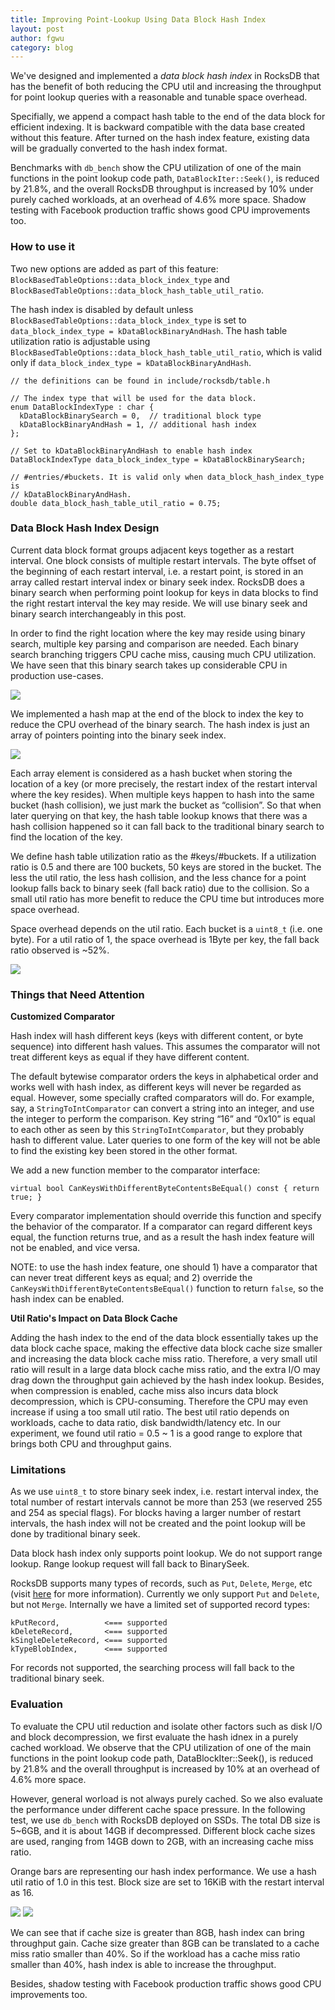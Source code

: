 ```yaml
---
title: Improving Point-Lookup Using Data Block Hash Index
layout: post
author: fgwu
category: blog
---
```

We've designed and implemented a _data block hash index_ in RocksDB that has the benefit of both reducing the CPU util and increasing the throughput for point lookup queries with a reasonable and tunable space overhead. 

Specifially, we append a compact hash table to the end of the data block for efficient indexing. It is backward compatible with the data base created without this feature. After turned on the hash index feature, existing data will be gradually converted to the hash index format.

Benchmarks with `db_bench`  show the CPU utilization of one of the main functions in the point lookup code path, `DataBlockIter::Seek()`, is reduced by 21.8%, and the overall RocksDB throughput is increased by 10% under purely cached workloads, at an overhead of 4.6% more space. Shadow testing with Facebook production traffic shows good CPU improvements too.


### How to use it
Two new options are added as part of this feature: `BlockBasedTableOptions::data_block_index_type` and `BlockBasedTableOptions::data_block_hash_table_util_ratio`.

The hash index is disabled by default unless `BlockBasedTableOptions::data_block_index_type` is set to `data_block_index_type = kDataBlockBinaryAndHash`. The hash table utilization ratio is adjustable using `BlockBasedTableOptions::data_block_hash_table_util_ratio`, which is valid only if `data_block_index_type = kDataBlockBinaryAndHash`.


```
// the definitions can be found in include/rocksdb/table.h

// The index type that will be used for the data block.
enum DataBlockIndexType : char {
  kDataBlockBinarySearch = 0,  // traditional block type
  kDataBlockBinaryAndHash = 1, // additional hash index
};

// Set to kDataBlockBinaryAndHash to enable hash index
DataBlockIndexType data_block_index_type = kDataBlockBinarySearch;

// #entries/#buckets. It is valid only when data_block_hash_index_type is
// kDataBlockBinaryAndHash.
double data_block_hash_table_util_ratio = 0.75;

```


### Data Block Hash Index Design

Current data block format groups adjacent keys together as a restart interval. One block consists of multiple restart intervals. The byte offset of the beginning of each restart interval, i.e. a restart point, is stored in an array called restart interval index or binary seek index. RocksDB does a binary search when performing point lookup for keys in data blocks to find the right restart interval the key may reside. We will use binary seek and binary search interchangeably in this post.

In order to find the right location where the key may reside using binary search, multiple key parsing and comparison are needed. Each binary search branching triggers CPU cache miss, causing much CPU utilization. We have seen that this binary search takes up considerable CPU in production use-cases.

![](/static/images/data-block-hash-index/block-format-binary-seek.png)

We implemented a hash map at the end of the block to index the key to reduce the CPU overhead of the binary search. The hash index is just an array of pointers pointing into the binary seek index.

![](/static/images/data-block-hash-index/block-format-hash-index.png)


Each array element is considered as a hash bucket when storing the location of a key (or more precisely, the restart index of the restart interval where the key resides). When multiple keys happen to hash into the same bucket (hash collision), we just mark the bucket as “collision”. So that when later querying on that key, the hash table lookup knows that there was a hash collision happened so it can fall back to the traditional binary search to find the location of the key.

We define hash table utilization ratio as the #keys/#buckets. If a utilization ratio is 0.5 and there are 100 buckets, 50 keys are stored in the bucket. The less the util ratio, the less hash collision, and the less chance for a point lookup falls back to binary seek (fall back ratio) due to the collision. So a small util ratio has more benefit to reduce the CPU time but introduces more space overhead.

Space overhead depends on the util ratio. Each bucket is a `uint8_t`  (i.e. one byte). For a util ratio of 1, the space overhead is 1Byte per key, the fall back ratio observed is ~52%.

![](/static/images/data-block-hash-index/hash-index-data-structure.png)

### Things that Need Attention

**Customized Comparator**

Hash index will hash different keys (keys with different content, or byte sequence) into different hash values. This assumes the comparator will not treat different keys as equal if they have different content. 

The default bytewise comparator orders the keys in alphabetical order and works well with hash index, as different keys will never be regarded as equal. However, some specially crafted comparators will do. For example, say, a `StringToIntComparator` can convert a string into an integer, and use the integer to perform the comparison. Key string “16” and “0x10” is equal to each other as seen by this `StringToIntComparator`, but they probably hash to different value. Later queries to one form of the key will not be able to find the existing key been stored in the other format.

We add a new function member to the comparator interface: 

```
virtual bool CanKeysWithDifferentByteContentsBeEqual() const { return true; }
```


Every comparator implementation should override this function and specify the behavior of the comparator. If a comparator can regard different keys equal, the function returns true, and as a result the hash index feature will not be enabled, and vice versa.

NOTE: to use the hash index feature, one should 1) have a comparator that can never treat different keys as equal; and 2) override the `CanKeysWithDifferentByteContentsBeEqual()` function to return `false`, so the hash index can be enabled.


**Util Ratio's Impact on Data Block Cache**

Adding the hash index to the end of the data block essentially takes up the data block cache space, making the effective data block cache size smaller and increasing the data block cache miss ratio. Therefore, a very small util ratio will result in a large data block cache miss ratio, and the extra I/O may drag down the throughput gain achieved by the hash index lookup. Besides, when compression is enabled, cache miss also incurs data block decompression, which is CPU-consuming. Therefore the CPU may even increase if using a too small util ratio. The best util ratio depends on workloads, cache to data ratio, disk bandwidth/latency etc. In our experiment, we found util ratio = 0.5 ~ 1 is a good range to explore that brings both CPU and throughput gains.


### Limitations

As we use `uint8_t` to store binary seek index, i.e. restart interval index, the total number of restart intervals cannot be more than 253 (we reserved  255 and 254 as special flags). For blocks having a larger number of restart intervals, the hash index will not be created and the point lookup will be done by traditional binary seek.

Data block hash index only supports point lookup. We do not support range lookup. Range lookup request will fall back to BinarySeek.

RocksDB supports many types of records, such as `Put`, `Delete`, `Merge`, etc (visit [here](https://github.com/facebook/rocksdb/wiki/rocksdb-basics) for more information). Currently we only support `Put` and `Delete`, but not `Merge`. Internally we have a limited set of supported record types:


```
kPutRecord,          <=== supported
kDeleteRecord,       <=== supported
kSingleDeleteRecord, <=== supported
kTypeBlobIndex,      <=== supported
```

For records not supported, the searching process will fall back to the traditional binary seek. 



### Evaluation
To evaluate the CPU util reduction and isolate other factors such as disk I/O and block decompression, we first evaluate the hash idnex in a purely cached workload. We observe that the CPU utilization of one of the main functions in the point lookup code path, DataBlockIter::Seek(), is reduced by 21.8% and the overall throughput is increased by 10% at an overhead of 4.6% more space.

However, general worload is not always purely cached. So we also evaluate the performance under different cache space pressure. In the following test, we use `db_bench` with RocksDB deployed on SSDs. The total DB size is 5~6GB, and it is about 14GB if decompressed. Different block cache sizes are used, ranging from 14GB down to 2GB, with an increasing cache miss ratio.

Orange bars are representing our hash index performance. We use a hash util ratio of 1.0 in this test. Block size are set to 16KiB with the restart interval as 16.

![](/static/images/data-block-hash-index/perf-throughput.png)
![](/static/images/data-block-hash-index/perf-cache-miss.png)

We can see that if cache size is greater than 8GB, hash index can bring throughput gain. Cache size greater than 8GB can be translated to a cache miss ratio smaller than 40%. So if the workload has a cache miss ratio smaller than 40%, hash index is able to increase the throughput.

Besides, shadow testing with Facebook production traffic shows good CPU improvements too.

